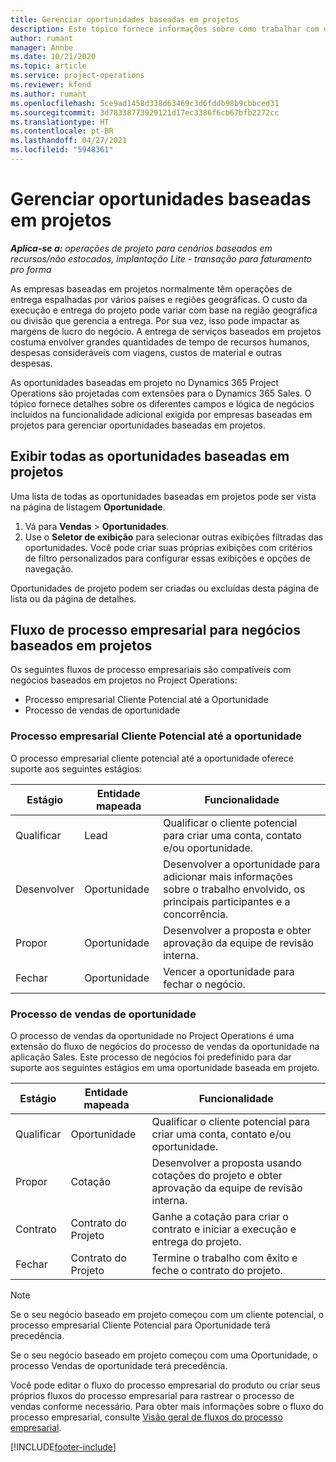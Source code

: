 ```yaml
---
title: Gerenciar oportunidades baseadas em projetos
description: Este tópico fornece informações sobre como trabalhar com oportunidades relacionadas a projetos.
author: rumant
manager: Annbe
ms.date: 10/21/2020
ms.topic: article
ms.service: project-operations
ms.reviewer: kfend
ms.author: rumant
ms.openlocfilehash: 5ce9ad1458d338d63469c3d6fddb98b9cbbced31
ms.sourcegitcommit: 3d78338773929121d17ec3386f6cb67bfb2272cc
ms.translationtype: HT
ms.contentlocale: pt-BR
ms.lasthandoff: 04/27/2021
ms.locfileid: "5948361"
---
```

# <a name="manage-project-based-opportunities"></a>Gerenciar oportunidades baseadas em projetos

_**Aplica-se a:** operações de projeto para cenários baseados em recursos/não estocados, implantação Lite - transação para faturamento pro forma_

As empresas baseadas em projetos normalmente têm operações de entrega espalhadas por vários países e regiões geográficas. O custo da execução e entrega do projeto pode variar com base na região geográfica ou divisão que gerencia a entrega. Por sua vez, isso pode impactar as margens de lucro do negócio. A entrega de serviços baseados em projetos costuma envolver grandes quantidades de tempo de recursos humanos, despesas consideráveis com viagens, custos de material e outras despesas.

As oportunidades baseadas em projeto no Dynamics 365 Project Operations são projetadas com extensões para o Dynamics 365 Sales. O tópico fornece detalhes sobre os diferentes campos e lógica de negócios incluídos na funcionalidade adicional exigida por empresas baseadas em projetos para gerenciar oportunidades baseadas em projetos.

## <a name="view-all-project-based-opportunities"></a>Exibir todas as oportunidades baseadas em projetos

Uma lista de todas as oportunidades baseadas em projetos pode ser vista na página de listagem **Oportunidade**. 

1. Vá para **Vendas** > **Oportunidades**.
2. Use o **Seletor de exibição** para selecionar outras exibições filtradas das oportunidades. Você pode criar suas próprias exibições com critérios de filtro personalizados para configurar essas exibições e opções de navegação.

Oportunidades de projeto podem ser criadas ou excluídas desta página de lista ou da página de detalhes.

## <a name="business-process-flow-for-project-based-deals"></a>Fluxo de processo empresarial para negócios baseados em projetos

Os seguintes fluxos de processo empresariais são compatíveis com negócios baseados em projetos no Project Operations:

- Processo empresarial Cliente Potencial até a Oportunidade
- Processo de vendas de oportunidade

### <a name="lead-to-opportunity-business-process"></a>Processo empresarial Cliente Potencial até a oportunidade 
O processo empresarial cliente potencial até a oportunidade oferece suporte aos seguintes estágios:

| Estágio | Entidade mapeada | Funcionalidade |
| --- | --- | --- |
| Qualificar | Lead | Qualificar o cliente potencial para criar uma conta, contato e/ou oportunidade. |
| Desenvolver | Oportunidade | Desenvolver a oportunidade para adicionar mais informações sobre o trabalho envolvido, os principais participantes e a concorrência. |
| Propor | Oportunidade | Desenvolver a proposta e obter aprovação da equipe de revisão interna. |
| Fechar | Oportunidade | Vencer a oportunidade para fechar o negócio. |

### <a name="opportunity-sales-process"></a>Processo de vendas de oportunidade
O processo de vendas da oportunidade no Project Operations é uma extensão do fluxo de negócios do processo de vendas da oportunidade na aplicação Sales. Este processo de negócios foi predefinido para dar suporte aos seguintes estágios em uma oportunidade baseada em projeto.

| Estágio | Entidade mapeada | Funcionalidade |
| --- | --- | --- |
| Qualificar | Oportunidade | Qualificar o cliente potencial para criar uma conta, contato e/ou oportunidade. |
| Propor | Cotação | Desenvolver a proposta usando cotações do projeto e obter aprovação da equipe de revisão interna. |
| Contrato | Contrato do Projeto | Ganhe a cotação para criar o contrato e iniciar a execução e entrega do projeto. |
| Fechar | Contrato do Projeto | Termine o trabalho com êxito e feche o contrato do projeto. |

> [!NOTE]
> Se o seu negócio baseado em projeto começou com um cliente potencial, o processo empresarial Cliente Potencial para Oportunidade terá precedência.
>
> Se o seu negócio baseado em projeto começou com uma Oportunidade, o processo Vendas de oportunidade terá precedência.

Você pode editar o fluxo do processo empresarial do produto ou criar seus próprios fluxos do processo empresarial para rastrear o processo de vendas conforme necessário. Para obter mais informações sobre o fluxo do processo empresarial, consulte [Visão geral de fluxos do processo empresarial](/dynamics365/customerengagement/on-premises/customize/business-process-flows-overview).


[!INCLUDE[footer-include](../includes/footer-banner.md)]